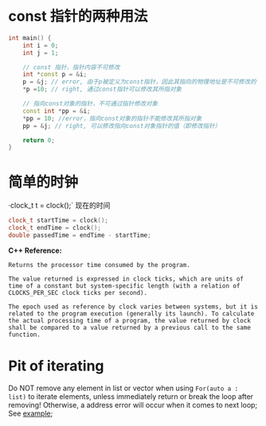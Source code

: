 # const 指针的两种用法
```C++
int main() {
    int i = 0;
    int j = 1;

    // const 指针，指针内容不可修改
    int *const p = &i; 
    p = &j; // error, 由于p被定义为const指针，因此其指向的物理地址是不可修改的
    *p =10; // right, 通过const指针可以修改其所指对象

    // 指向const对象的指针，不可通过指针修改对象
    const int *pp = &i;
    *pp = 10; //error，指向const对象的指针不能修改其所指对象
    pp = &j; // right, 可以修改指向const对象指针的值（即修改指针）

    return 0;
}
```

# 简单的时钟
·clock_t t = clock();` 现在的时间  
```C++
clock_t startTime = clock();
clock_t endTime = clock();
double passedTime = endTime - startTime;
```
**C++ Reference:**
```
Returns the processor time consumed by the program.

The value returned is expressed in clock ticks, which are units of time of a constant but system-specific length (with a relation of CLOCKS_PER_SEC clock ticks per second).

The epoch used as reference by clock varies between systems, but it is related to the program execution (generally its launch). To calculate the actual processing time of a program, the value returned by clock shall be compared to a value returned by a previous call to the same function.
```

# Pit of iterating #
Do NOT remove any element in list or vector when using `For(auto a : list)` to iterate elements, unless immediately return or break the loop after removing! Otherwise, a address error will occur when it comes to next loop;  
See [example](https://github.com/yuren527/MyLearningNotes/tree/master/Cpp/Examples/MarkusDelegate);
